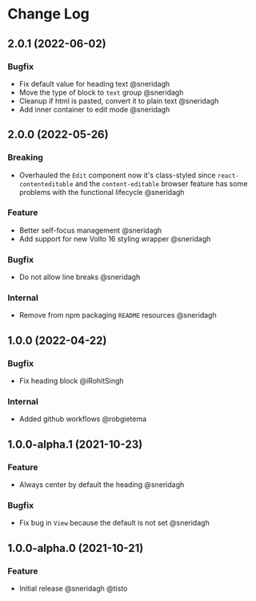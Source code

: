 # Change Log

## 2.0.1 (2022-06-02)

### Bugfix

- Fix default value for heading text @sneridagh
- Move the type of block to `text` group @sneridagh
- Cleanup if html is pasted, convert it to plain text @sneridagh
- Add inner container to edit mode @sneridagh

## 2.0.0 (2022-05-26)

### Breaking

- Overhauled the `Edit` component now it's class-styled since `react-contenteditable` and the `content-editable` browser feature has some problems with the functional lifecycle @sneridagh

### Feature

- Better self-focus management @sneridagh
- Add support for new Volto 16 styling wrapper @sneridagh

### Bugfix

- Do not allow line breaks @sneridagh

### Internal

- Remove from npm packaging `README` resources @sneridagh

## 1.0.0 (2022-04-22)

### Bugfix

- Fix heading block @iRohitSingh

### Internal

- Added github workflows @robgietema

## 1.0.0-alpha.1 (2021-10-23)

### Feature

- Always center by default the heading @sneridagh

### Bugfix

- Fix bug in `View` because the default is not set @sneridagh

## 1.0.0-alpha.0 (2021-10-21)

### Feature

- Initial release @sneridagh @tisto
